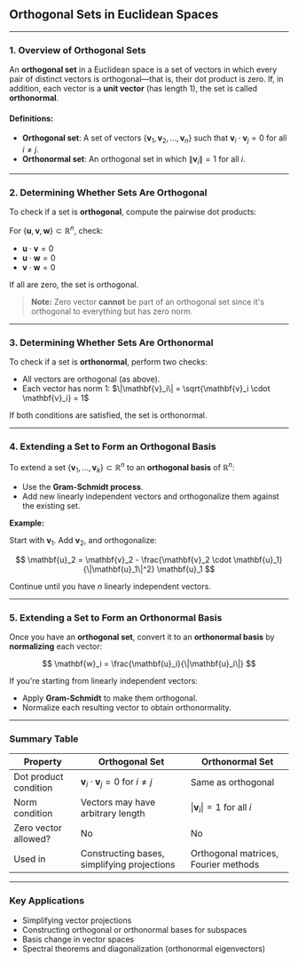 ## **Orthogonal Sets in Euclidean Spaces**

---

### **1. Overview of Orthogonal Sets**

An **orthogonal set** in a Euclidean space is a set of vectors in which every pair of distinct vectors is 
orthogonal—that is, their dot product is zero. If, in addition, each vector is a **unit vector** (has length 1), 
the set is called **orthonormal**.

#### Definitions:

* **Orthogonal set**: A set of vectors $`\{ \mathbf{v}_1, \mathbf{v}_2, ..., \mathbf{v}_n \}`$ such that $`\mathbf{v}_i \cdot \mathbf{v}_j = 0`$ for all $`i \ne j`$.
* **Orthonormal set**: An orthogonal set in which $`\|\mathbf{v}_i\| = 1`$ for all $i$.

---

### **2. Determining Whether Sets Are Orthogonal**

To check if a set is **orthogonal**, compute the pairwise dot products:

For $`\{\mathbf{u}, \mathbf{v}, \mathbf{w}\} \subset \mathbb{R}^n`$, check:

* $`\mathbf{u} \cdot \mathbf{v} = 0`$
* $`\mathbf{u} \cdot \mathbf{w} = 0`$
* $`\mathbf{v} \cdot \mathbf{w} = 0`$

If all are zero, the set is orthogonal.

> **Note:** Zero vector **cannot** be part of an orthogonal set since it's orthogonal to everything but has zero norm.

---

### **3. Determining Whether Sets Are Orthonormal**

To check if a set is **orthonormal**, perform two checks:

* All vectors are orthogonal (as above).
* Each vector has norm 1: $`\|\mathbf{v}_i\| = \sqrt{\mathbf{v}_i \cdot \mathbf{v}_i} = 1`$

If both conditions are satisfied, the set is orthonormal.

---

### **4. Extending a Set to Form an Orthogonal Basis**

To extend a set $`\{\mathbf{v}_1, ..., \mathbf{v}_k\} \subset \mathbb{R}^n`$ to an **orthogonal basis** of $`\mathbb{R}^n`$:

* Use the **Gram-Schmidt process**.
* Add new linearly independent vectors and orthogonalize them against the existing set.

**Example:**

Start with $`\mathbf{v}_1`$. Add $`\mathbf{v}_2`$, and orthogonalize:

$$
\mathbf{u}_2 = \mathbf{v}_2 - \frac{\mathbf{v}_2 \cdot \mathbf{u}_1}{\|\mathbf{u}_1\|^2} \mathbf{u}_1
$$

Continue until you have $n$ linearly independent vectors.

---

### **5. Extending a Set to Form an Orthonormal Basis**

Once you have an **orthogonal set**, convert it to an **orthonormal basis** by **normalizing** each vector:

$$
\mathbf{w}_i = \frac{\mathbf{u}_i}{\|\mathbf{u}_i\|}
$$

If you're starting from linearly independent vectors:

* Apply **Gram-Schmidt** to make them orthogonal.
* Normalize each resulting vector to obtain orthonormality.

---

### **Summary Table**

| Property              | Orthogonal Set                                      | Orthonormal Set                      |
| --------------------- | --------------------------------------------------- | ------------------------------------ |
| Dot product condition | $`\mathbf{v}_i \cdot \mathbf{v}_j = 0`$ for $`i \ne j`$ | Same as orthogonal                   |
| Norm condition        | Vectors may have arbitrary length                   | $`\|\mathbf{v}_i\| = 1`$ for all $i$   |
| Zero vector allowed?  | No                                                  | No                                   |
| Used in               | Constructing bases, simplifying projections         | Orthogonal matrices, Fourier methods |

---

### **Key Applications**

* Simplifying vector projections
* Constructing orthogonal or orthonormal bases for subspaces
* Basis change in vector spaces
* Spectral theorems and diagonalization (orthonormal eigenvectors)
